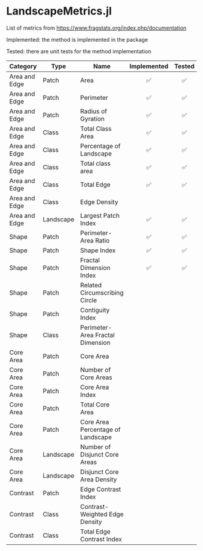 # LandscapeMetrics.jl

List of metrics from https://www.fragstats.org/index.php/documentation

Implemented: the method is implemented in the package

Tested: there are unit tests for the method implementation


| Category | Type | Name | Implemented | Tested |
|-----|----|---|:-:|:-:|
| Area and Edge | Patch | Area | ✅ | ✅ |
| Area and Edge | Patch | Perimeter | ✅ | ✅ |
| Area and Edge | Patch | Radius of Gyration | ✅ | ✅ |
| Area and Edge | Class | Total Class Area | ✅ | ✅ |
| Area and Edge | Class | Percentage of Landscape | ✅ | ✅ |
| Area and Edge | Class | Total class area | ✅ | ✅ |
| Area and Edge | Class | Total Edge | ✅ | ✅ |
| Area and Edge | Class | Edge Density|  |  |
| Area and Edge | Landscape | Largest Patch Index | ✅ | ✅ |
| Shape | Patch | Perimeter-Area Ratio | ✅ | ✅ |
| Shape | Patch | Shape Index | ✅ | ✅ |
| Shape | Patch | Fractal Dimension Index | ✅ | ✅ |
| Shape | Patch | Related Circumscribing Circle|   |   |
| Shape | Patch | Contiguity Index |   |   |
| Shape | Class | Perimeter-Area Fractal Dimension |   |   |
| Core Area | Patch | Core Area |   |   |
| Core Area | Patch | Number of Core Areas |   |   |
| Core Area | Patch | Core Area Index |   |   |
| Core Area | Patch | Total Core Area |   |   |
| Core Area | Patch | Core Area Percentage of Landscape |   |   |
| Core Area | Landscape | Number of Disjunct Core Areas |   |   |
| Core Area | Landscape | Disjunct Core Area Density |   |   |
| Contrast | Patch | Edge Contrast Index |   |   |
| Contrast | Class | Contrast-Weighted Edge Density |   |   |
| Contrast | Class | Total Edge Contrast Index |   |   |

